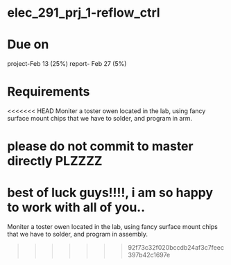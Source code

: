 # elec_291_prj_1-reflow_ctrl

# Due on 
  project-Feb 13 (25%)
  report- Feb 27  (5%)
   
 # Requirements
<<<<<<< HEAD
  Moniter a toster owen located in the lab, using fancy surface mount chips that we have to solder, and program in arm. 

# please do not commit to master directly PLZZZZ 

best of luck guys!!!!, i am so happy to work with all of you..
=======
  Moniter a toster owen located in the lab, using fancy surface mount chips that we have to solder, and program in assembly. 
>>>>>>> 92f73c32f020bccdb24af3c7feec397b42c1697e
   
   
